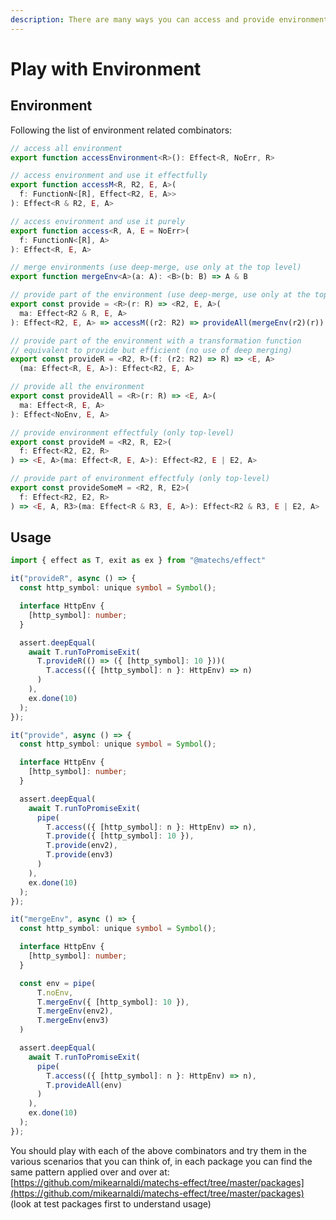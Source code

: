```yaml
---
description: There are many ways you can access and provide environment
---
```


# Play with Environment

## Environment

Following the list of environment related combinators:

```typescript
// access all environment
export function accessEnvironment<R>(): Effect<R, NoErr, R>

// access environment and use it effectfully
export function accessM<R, R2, E, A>(
  f: FunctionN<[R], Effect<R2, E, A>>
): Effect<R & R2, E, A>

// access environment and use it purely
export function access<R, A, E = NoErr>(
  f: FunctionN<[R], A>
): Effect<R, E, A>

// merge environments (use deep-merge, use only at the top level)
export function mergeEnv<A>(a: A): <B>(b: B) => A & B 

// provide part of the environment (use deep-merge, use only at the top level)
export const provide = <R>(r: R) => <R2, E, A>(
  ma: Effect<R2 & R, E, A>
): Effect<R2, E, A> => accessM((r2: R2) => provideAll(mergeEnv(r2)(r))(ma));

// provide part of the environment with a transformation function
// equivalent to provide but efficient (no use of deep merging)
export const provideR = <R2, R>(f: (r2: R2) => R) => <E, A>
  (ma: Effect<R, E, A>): Effect<R2, E, A>

// provide all the environment
export const provideAll = <R>(r: R) => <E, A>(
  ma: Effect<R, E, A>
): Effect<NoEnv, E, A>

// provide environment effectfuly (only top-level)
export const provideM = <R2, R, E2>(
  f: Effect<R2, E2, R>
) => <E, A>(ma: Effect<R, E, A>): Effect<R2, E | E2, A> 

// provide part of environment effectfuly (only top-level)
export const provideSomeM = <R2, R, E2>(
  f: Effect<R2, E2, R>
) => <E, A, R3>(ma: Effect<R & R3, E, A>): Effect<R2 & R3, E | E2, A>
```

## Usage

```typescript
import { effect as T, exit as ex } from "@matechs/effect"

it("provideR", async () => {
  const http_symbol: unique symbol = Symbol();

  interface HttpEnv {
    [http_symbol]: number;
  }

  assert.deepEqual(
    await T.runToPromiseExit(
      T.provideR(() => ({ [http_symbol]: 10 }))(
        T.access(({ [http_symbol]: n }: HttpEnv) => n)
      )
    ),
    ex.done(10)
  );
});

it("provide", async () => {
  const http_symbol: unique symbol = Symbol();

  interface HttpEnv {
    [http_symbol]: number;
  }

  assert.deepEqual(
    await T.runToPromiseExit(
      pipe(
        T.access(({ [http_symbol]: n }: HttpEnv) => n),
        T.provide({ [http_symbol]: 10 }),
        T.provide(env2),
        T.provide(env3)
      )
    ),
    ex.done(10)
  );
});

it("mergeEnv", async () => {
  const http_symbol: unique symbol = Symbol();

  interface HttpEnv {
    [http_symbol]: number;
  }

  const env = pipe(
      T.noEnv,
      T.mergeEnv({ [http_symbol]: 10 }),
      T.mergeEnv(env2),
      T.mergeEnv(env3)
  )

  assert.deepEqual(
    await T.runToPromiseExit(
      pipe(
        T.access(({ [http_symbol]: n }: HttpEnv) => n),
        T.provideAll(env)
      )
    ),
    ex.done(10)
  );
});

```

You should play with each of the above combinators and try them in the various scenarios that you can think of, in each package you can find the same pattern applied over and over at: [https://github.com/mikearnaldi/matechs-effect/tree/master/packages](https://github.com/mikearnaldi/matechs-effect/tree/master/packages) \(look at test packages first to understand usage\)

